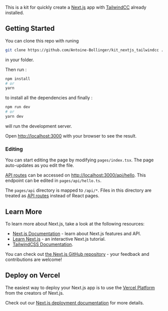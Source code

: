 This is a kit for quickly create a [Next.js](https://nextjs.org/) app with [TailwindCC](https://tailwindcss.com/) already installed.

## Getting Started

You can clone this repo with runing 
```bash
git clone https://github.com/Antoine-Bollinger/kit_nextjs_tailwindcc .
```
in your folder.

Then run :
```bash
npm install
# or
yarn
```
to install all the dependencies and finally :
```bash
npm run dev
# or
yarn dev
```
will run the development server.

Open [http://localhost:3000](http://localhost:3000) with your browser to see the result.

### Editing

You can start editing the page by modifying `pages/index.tsx`. The page auto-updates as you edit the file.

[API routes](https://nextjs.org/docs/api-routes/introduction) can be accessed on [http://localhost:3000/api/hello](http://localhost:3000/api/hello). This endpoint can be edited in `pages/api/hello.ts`.

The `pages/api` directory is mapped to `/api/*`. Files in this directory are treated as [API routes](https://nextjs.org/docs/api-routes/introduction) instead of React pages.

## Learn More

To learn more about Next.js, take a look at the following resources:

- [Next.js Documentation](https://nextjs.org/docs) - learn about Next.js features and API.
- [Learn Next.js](https://nextjs.org/learn) - an interactive Next.js tutorial.
- [TailwindCSS Documentation](https://tailwindcss.com/docs/installation).

You can check out [the Next.js GitHub repository](https://github.com/vercel/next.js/) - your feedback and contributions are welcome!

## Deploy on Vercel

The easiest way to deploy your Next.js app is to use the [Vercel Platform](https://vercel.com/new?utm_medium=default-template&filter=next.js&utm_source=create-next-app&utm_campaign=create-next-app-readme) from the creators of Next.js.

Check out our [Next.js deployment documentation](https://nextjs.org/docs/deployment) for more details.